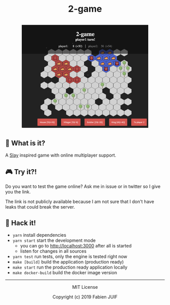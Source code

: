 <div align="center">
  <h1>
    <br/>
    2-game
    <br />
    <br />
    <img
      src="https://raw.githubusercontent.com/fabienjuif/2-game/master/img/game.png"
      width="400"
    />
    <br />
  </h1>
</div>

## 🤔  What is it?

A [Slay](https://www.microsoft.com/en-us/p/slay/9nnq0xvqwljg?activetab=pivot:overviewtab) inspired game with online multiplayer support.

## 🎮  Try it?!
Do you want to test the game online?
Ask me in issue or in twitter so I give you the link.

The link is not publicly available because I am not sure that I don't have leaks that could break the server.

## 🤖 Hack it!
- `yarn` install dependencies
- `yarn start` start the development mode
  * you can go to [http://localhost:3000](http://localhost:3000) after all is started
  * listen for changes in all sources
- `yarn test` run tests, only the engine is tested right now
- `make [build]` build the application (production ready)
- `make start` run the production ready application locally
- `make docker-build` build the docker image version

---
<p align="center">MIT License</p>

<p align="center">Copyright (c) 2019 Fabien JUIF</p>
